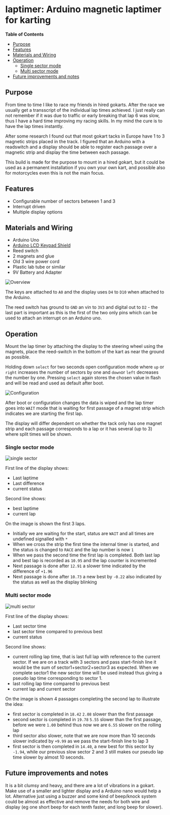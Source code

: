 # laptimer:  Arduino magnetic laptimer for karting

**Table of Contents** 

- [Purpose](#purpose)
- [Features](#features)
- [Materials and Wiring](#materials-and-wiring)
- [Operation](#operation)
  - [Single sector mode](#single-sector-mode)
  - [Multi sector mode](#multi-sector-mode)
- [Future improvements and notes](#future-improvements-and-notes)

## Purpose
From time to time I like to race my friends in hired gokarts. After the race we usually get a transscript of the individual lap times achieved. I just really can not remember if it was due to traffic or early breaking that lap 6 was slow, thus I have a hard time improving my racing skills. In my mind the cure is to have the lap times instantly.

After some research I found out that most gokart tacks in Europe have 1 to 3 magnetic strips placed in the track. I figured that an Arduino with a readswitch and a display should be able to register each passage over a magnetic strip and display the time between each passage.

This build is made for the purpose to mount in a hired gokart, but it could be used as a permanent installation if you own your own kart, and possible also for motorcycles even this is not the main focus.

## Features
* Configurable number of sectors between 1 and 3
* Interrupt driven
* Multiple display options

## Materials and Wiring
* Arduino Uno
* [Arduino LCD Keypad Shield](https://www.dfrobot.com/wiki/index.php?title=Arduino_LCD_KeyPad_Shield_(SKU:_DFR0009))
* Reed switch
* 2 magnets and glue
* Old 3 wire power cord
* Plastic lab tube or similar
* 9V Battery and Adapter

![Overview](https://raw.githubusercontent.com/SeniorWizard/laptimer/master/laptimer_overview.jpg)


The keys are attached to `A0` and the display uses `D4` to `D10` when attached to the Arduino.

The reed switch has ground to `GND` an vin to `3V3` and digital out to `D2` - the last part is important as this is the first of the two only pins which can be used to attach an interrupt on an Arduino uno. 

## Operation

Mount the lap timer by attaching the display to the steering wheel using the magnets, place the reed-switch in the bottom of the kart as near the ground as possible.

Holding down `select` for two seconds open configuration mode where `up` or `right` increases the number of sectors by one and `down`or `left` decreases the number by one. Pressing `select` again stores the chosen value in flash and will be read and used as default after boot.

![Configuration](https://raw.githubusercontent.com/SeniorWizard/laptimer/master/laptimer_config.jpg)

After boot or configuration changes the data is wiped and the lap timer goes into `WAIT` mode that is waiting for first passage of a magnet strip which indicates we are starting the first lap.

The display will differ dependent on whether the tack only has one magnet strip and each passage corresponds to a lap or it has several (up to 3) where split times will be shown.

### Single sector mode
![single sector](https://raw.githubusercontent.com/SeniorWizard/laptimer/master/laptimer_single_sector.jpg)

First line of the display shows:
* Last laptime
* Last difference 
* current status

Second line shows:
* best laptime
* current lap

On the image is shown the first 3 laps.

* Initially we are waiting for the start, status are `WAIT` and all times are undefined signalled with `*`
* When we cross the strip the first time the internal timer is started, and the status is changed to `RACE` and the lap number is now `1`
* When we pass the second time the first lap is completed. Both last lap and best lap is recorded as `10.95` and the lap counter is incremented
* Next passage is done after `12.91` a slower time indicated by the difference of `+1.96`
* Next passage is done after `10.73` a new best by `-0.22` also indicated by the status as well as the display blinking

### Multi sector mode
![multi sector](https://raw.githubusercontent.com/SeniorWizard/laptimer/master/laptimer_multi_sector.jpg)

First line of the display shows:
* Last sector time
* last sector time compared to previous best 
* current status

Second line shows:
* current rolling lap time, that is last full lap with reference to the current sector. If we are on a track with 3 sectors and pass start-finish line it would be the sum of sector1+sector2+sector3 as expected. When we complete sector1 the new sector time will be used instead thus giving a pseudo lap time corresponding to sector 1.
* last rolling lap time compared to previous best 
* current lap and current sector

On the image is shown 4 passages completing the second lap to illustrate the idea:
* first sector is completed in `18.42` `2.08` slower than the first passage
* second sector is completed in `19.78` `5.55` slower than the first passage, before we were `1.00` behind thus now we are `6.55` slower on the rolling lap
* third sector also slower, note that we are now more than 10 seconds slower indicated by `+9.99` as we pass the start-finish line to lap 3
* first sector is then completed in `14.40`, a new best for this sector by `-1.94`, while our previous slow sector 2 and 3 still makes our pseudo lap time slower by almost 10 seconds.

## Future improvements and notes

It is a bit clumsy and heavy, and there are a lot of vibrations in a gokart. Make use of a smaller and lighter display and a Arduino nano would help a lot. Alternative just using a buzzer and some kind of beep/knock system could be almost as effective and remove the needs for both wire and display (eg one short beep for each tenth faster, and long beep for slower).
